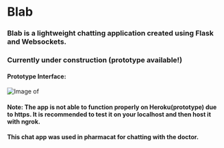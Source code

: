 # Blab
### Blab is a lightweight chatting application created using Flask and Websockets.
### Currently under construction (prototype available!)

#### Prototype Interface:
![Image of ](https://i.imgur.com/kzeVVUG.png)

#### Note: The app is not able to function properly on Heroku(prototype) due to https. It is recommended to test it on your localhost and then host it with ngrok.

#### This chat app was used in pharmacat for chatting with the doctor.
